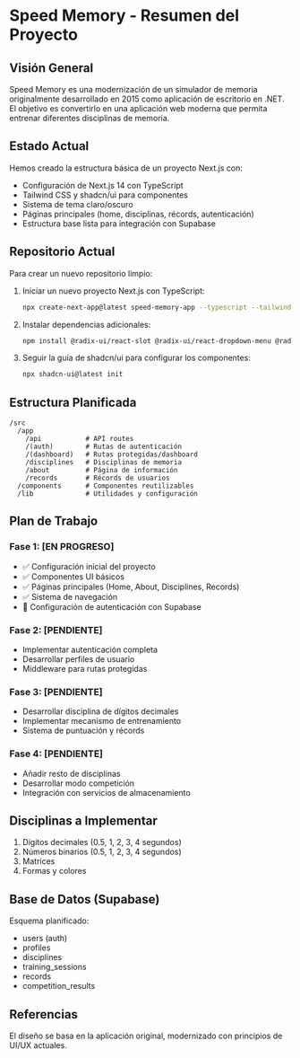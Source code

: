# Speed Memory - Resumen del Proyecto

## Visión General

Speed Memory es una modernización de un simulador de memoria originalmente desarrollado en 2015 como aplicación de escritorio en .NET. El objetivo es convertirlo en una aplicación web moderna que permita entrenar diferentes disciplinas de memoria.

## Estado Actual

Hemos creado la estructura básica de un proyecto Next.js con:

- Configuración de Next.js 14 con TypeScript
- Tailwind CSS y shadcn/ui para componentes
- Sistema de tema claro/oscuro
- Páginas principales (home, disciplinas, récords, autenticación)
- Estructura base lista para integración con Supabase

## Repositorio Actual

Para crear un nuevo repositorio limpio:

1. Iniciar un nuevo proyecto Next.js con TypeScript:

   ```bash
   npx create-next-app@latest speed-memory-app --typescript --tailwind --eslint
   ```

2. Instalar dependencias adicionales:

   ```bash
   npm install @radix-ui/react-slot @radix-ui/react-dropdown-menu @radix-ui/react-icons @radix-ui/react-label @radix-ui/react-tabs @radix-ui/react-toast @supabase/auth-helpers-nextjs @supabase/supabase-js class-variance-authority clsx framer-motion next-themes react-hook-form tailwind-merge tailwindcss-animate zod zustand
   ```

3. Seguir la guía de shadcn/ui para configurar los componentes:

   ```bash
   npx shadcn-ui@latest init
   ```

## Estructura Planificada

```psh
/src
  /app
    /api           # API routes
    /(auth)        # Rutas de autenticación
    /(dashboard)   # Rutas protegidas/dashboard
    /disciplines   # Disciplinas de memoria 
    /about         # Página de información
    /records       # Récords de usuarios
  /components      # Componentes reutilizables
  /lib             # Utilidades y configuración
```

## Plan de Trabajo

### Fase 1: [EN PROGRESO]

- ✅ Configuración inicial del proyecto
- ✅ Componentes UI básicos
- ✅ Páginas principales (Home, About, Disciplines, Records)
- ✅ Sistema de navegación
- 🔄 Configuración de autenticación con Supabase

### Fase 2: [PENDIENTE]

- Implementar autenticación completa
- Desarrollar perfiles de usuario
- Middleware para rutas protegidas

### Fase 3: [PENDIENTE]

- Desarrollar disciplina de dígitos decimales
- Implementar mecanismo de entrenamiento
- Sistema de puntuación y récords

### Fase 4: [PENDIENTE]

- Añadir resto de disciplinas
- Desarrollar modo competición
- Integración con servicios de almacenamiento

## Disciplinas a Implementar

1. Dígitos decimales (0.5, 1, 2, 3, 4 segundos)
2. Números binarios (0.5, 1, 2, 3, 4 segundos)
3. Matrices
4. Formas y colores

## Base de Datos (Supabase)

Esquema planificado:

- users (auth)
- profiles
- disciplines
- training_sessions
- records
- competition_results

## Referencias

El diseño se basa en la aplicación original, modernizado con principios de UI/UX actuales.
